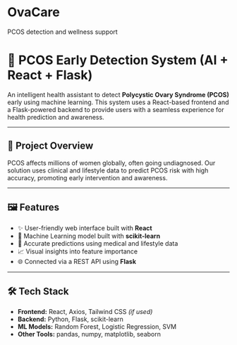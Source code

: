 # OvaCare
PCOS detection and wellness support
# 🧠 PCOS Early Detection System (AI + React + Flask)

An intelligent health assistant to detect **Polycystic Ovary Syndrome (PCOS)** early using machine learning. This system uses a React-based frontend and a Flask-powered backend to provide users with a seamless experience for health prediction and awareness.

---

## 🚀 Project Overview

PCOS affects millions of women globally, often going undiagnosed. Our solution uses clinical and lifestyle data to predict PCOS risk with high accuracy, promoting early intervention and awareness.

---

## 🖼 Features

- ✨ User-friendly web interface built with **React**
- 🧠 Machine Learning model built with **scikit-learn**
- 🧪 Accurate predictions using medical and lifestyle data
- 📈 Visual insights into feature importance
- 🌐 Connected via a REST API using **Flask**

---

## 🛠 Tech Stack

- **Frontend:** React, Axios, Tailwind CSS *(if used)*
- **Backend:** Python, Flask, scikit-learn
- **ML Models:** Random Forest, Logistic Regression, SVM
- **Other Tools:** pandas, numpy, matplotlib, seaborn
